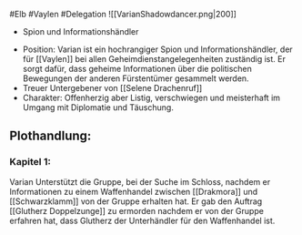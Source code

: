 #Elb #Vaylen #Delegation 
![[VarianShadowdancer.png|200]]
- Spion und Informationshändler
* Position: Varian ist ein hochrangiger Spion und Informationshändler, der für [[Vaylen]] bei allen Geheimdienstangelegenheiten zuständig ist. Er sorgt dafür, dass geheime Informationen über die politischen Bewegungen der anderen Fürstentümer gesammelt werden.
* Treuer Untergebener von [[Selene Drachenruf]]
* Charakter: Offenherzig aber Listig, verschwiegen und meisterhaft im Umgang mit Diplomatie und Täuschung.
## Plothandlung:
### Kapitel 1:
Varian Unterstützt die Gruppe, bei der Suche im Schloss, nachdem er Informationen zu einem Waffenhandel zwischen [[Drakmora]] und [[Schwarzklamm]] von der Gruppe erhalten hat.
Er gab den Auftrag [[Glutherz Doppelzunge]] zu ermorden nachdem er von der Gruppe erfahren hat, dass Glutherz der Unterhändler für den Waffenhandel ist.